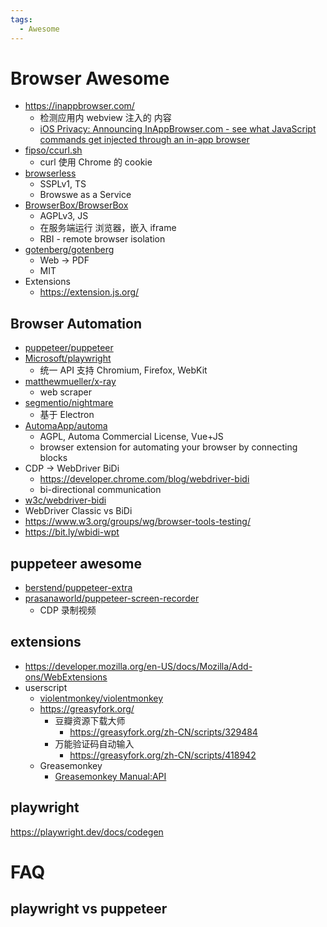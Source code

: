 ```yaml
---
tags:
  - Awesome
---
```


# Browser Awesome

- https://inappbrowser.com/
  - 检测应用内 webview 注入的 内容
  - [iOS Privacy: Announcing InAppBrowser.com - see what JavaScript commands get injected through an in-app browser](https://krausefx.com/blog/announcing-inappbrowsercom-see-what-javascript-commands-get-executed-in-an-in-app-browser)
- [fipso/ccurl.sh](https://github.com/fipso/ccurl.sh)
  - curl 使用 Chrome 的 cookie
- [browserless](https://github.com/browserless/browserless)
  - SSPLv1, TS
  - Browswe as a Service
- [BrowserBox/BrowserBox](https://github.com/BrowserBox/BrowserBox)
  - AGPLv3, JS
  - 在服务端运行 浏览器，嵌入 iframe
  - RBI - remote browser isolation
- [gotenberg/gotenberg](https://github.com/gotenberg/gotenberg)
  - Web -> PDF
  - MIT
- Extensions
  - https://extension.js.org/

## Browser Automation

- [puppeteer/puppeteer](https://github.com/puppeteer/puppeteer)
- [Microsoft/playwright](https://github.com/Microsoft/playwright)
  - 统一 API 支持 Chromium, Firefox, WebKit
- [matthewmueller/x-ray](https://github.com/matthewmueller/x-ray)
  - web scraper
- [segmentio/nightmare](https://github.com/segmentio/nightmare)
  - 基于 Electron
- [AutomaApp/automa](https://github.com/AutomaApp/automa)
  - AGPL, Automa Commercial License, Vue+JS
  - browser extension for automating your browser by connecting blocks
- CDP -> WebDriver BiDi
  - https://developer.chrome.com/blog/webdriver-bidi
  - bi-directional communication
- [w3c/webdriver-bidi](https://github.com/w3c/webdriver-bidi)
- WebDriver Classic vs BiDi
- https://www.w3.org/groups/wg/browser-tools-testing/
- https://bit.ly/wbidi-wpt

## puppeteer awesome

- [berstend/puppeteer-extra](https://github.com/berstend/puppeteer-extra)
- [prasanaworld/puppeteer-screen-recorder](https://github.com/prasanaworld/puppeteer-screen-recorder)
  - CDP 录制视频

## extensions

- https://developer.mozilla.org/en-US/docs/Mozilla/Add-ons/WebExtensions
- userscript
  - [violentmonkey/violentmonkey](https://github.com/violentmonkey/violentmonkey)
  - https://greasyfork.org/
    - 豆瓣资源下载大师
      - https://greasyfork.org/zh-CN/scripts/329484
    - 万能验证码自动输入
      - https://greasyfork.org/zh-CN/scripts/418942
  - Greasemonkey
    - [Greasemonkey Manual:API](https://wiki.greasespot.net/Greasemonkey_Manual:API)

## playwright

https://playwright.dev/docs/codegen

# FAQ

## playwright vs puppeteer
